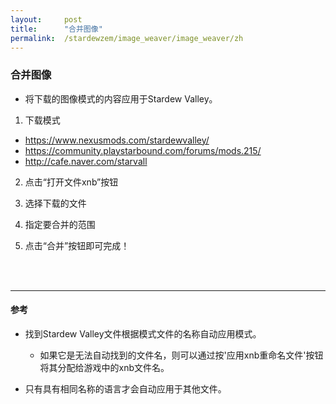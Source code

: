```yaml
---
layout:     post
title:      "合并图像"
permalink:  /stardewzem/image_weaver/image_weaver/zh
---
```


### **合并图像**

* 将下载的图像模式的内容应用于Stardew Valley。

1. 下载模式
  * https://www.nexusmods.com/stardewvalley/
  * https://community.playstarbound.com/forums/mods.215/
  * http://cafe.naver.com/starvall

2. 点击“打开文件xnb”按钮

3. 选择下载的文件

4. 指定要合并的范围

5. 点击“合并”按钮即可完成！

<br/>
<br/>

---
#### **参考**

* 找到Stardew Valley文件根据模式文件的名称自动应用模式。
  * 如果它是无法自动找到的文件名，则可以通过按'应用xnb重命名文件'按钮将其分配给游戏中的xnb文件名。 

* 只有具有相同名称的语言才会自动应用于其他文件。

<br/>
<br/>
